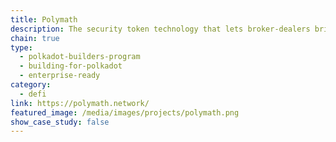 ```yaml
---
title: Polymath
description: The security token technology that lets broker-dealers bring creation, issuance, and management to their clients on the blockchain.
chain: true
type:
  - polkadot-builders-program
  - building-for-polkadot
  - enterprise-ready
category:
  - defi
link: https://polymath.network/
featured_image: /media/images/projects/polymath.png
show_case_study: false
---
```


